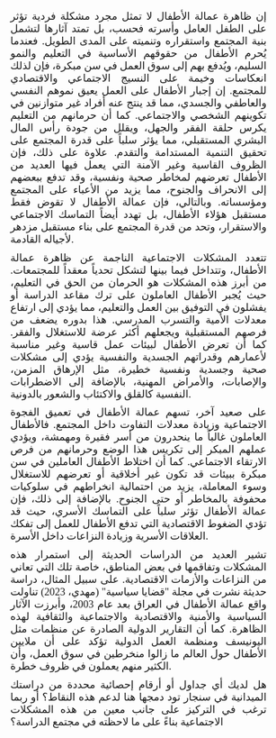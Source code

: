 <div style="font-family: 'Times New Roman'; font-size: 14pt; text-align: justify; margin-left: 0.5in; line-height: single; margin-bottom: 8pt;">
    إن ظاهرة عمالة الأطفال لا تمثل مجرد مشكلة فردية تؤثر على الطفل العامل وأسرته فحسب، بل تمتد آثارها لتشمل بنية المجتمع واستقراره وتنميته على المدى الطويل. فعندما يُحرم الأطفال من حقوقهم الأساسية في التعليم والنمو السليم، ويُدفع بهم إلى سوق العمل في سن مبكرة، فإن لذلك انعكاسات وخيمة على النسيج الاجتماعي والاقتصادي للمجتمع. إن إجبار الأطفال على العمل يعيق نموهم النفسي والعاطفي والجسدي، مما قد ينتج عنه أفراد غير متوازنين في تكوينهم الشخصي والاجتماعي. كما أن حرمانهم من التعليم يكرس حلقة الفقر والجهل، ويقلل من جودة رأس المال البشري المستقبلي، مما يؤثر سلباً على قدرة المجتمع على تحقيق التنمية المستدامة والتقدم. علاوة على ذلك، فإن الظروف القاسية وغير الآمنة التي يعمل فيها العديد من الأطفال تعرضهم لمخاطر صحية ونفسية، وقد تدفع ببعضهم إلى الانحراف والجنوح، مما يزيد من الأعباء على المجتمع ومؤسساته. وبالتالي، فإن عمالة الأطفال لا تقوض فقط مستقبل هؤلاء الأطفال، بل تهدد أيضاً التماسك الاجتماعي والاستقرار، وتحد من قدرة المجتمع على بناء مستقبل مزدهر لأجياله القادمة.
</div>

<div style="font-family: 'Times New Roman'; font-size: 14pt; text-align: justify; margin-left: 0.5in; line-height: single; margin-bottom: 8pt;">
    تتعدد المشكلات الاجتماعية الناجمة عن ظاهرة عمالة الأطفال، وتتداخل فيما بينها لتشكل تحدياً معقداً للمجتمعات. من أبرز هذه المشكلات هو الحرمان من الحق في التعليم، حيث يُجبر الأطفال العاملون على ترك مقاعد الدراسة أو يفشلون في التوفيق بين العمل والتعليم، مما يؤدي إلى ارتفاع معدلات الأمية والتسرب المدرسي. هذا بدوره يضعف من فرصهم المستقبلية ويجعلهم أكثر عرضة للاستغلال والفقر. كما أن تعرض الأطفال لبيئات عمل قاسية وغير مناسبة لأعمارهم وقدراتهم الجسدية والنفسية يؤدي إلى مشكلات صحية وجسدية ونفسية خطيرة، مثل الإرهاق المزمن، والإصابات، والأمراض المهنية، بالإضافة إلى الاضطرابات النفسية كالقلق والاكتئاب والشعور بالدونية.
</div>

<div style="font-family: 'Times New Roman'; font-size: 14pt; text-align: justify; margin-left: 0.5in; line-height: single; margin-bottom: 8pt;">
    على صعيد آخر، تسهم عمالة الأطفال في تعميق الفجوة الاجتماعية وزيادة معدلات التفاوت داخل المجتمع. فالأطفال العاملون غالباً ما ينحدرون من أسر فقيرة ومهمشة، ويؤدي عملهم المبكر إلى تكريس هذا الوضع وحرمانهم من فرص الارتقاء الاجتماعي. كما أن اختلاط الأطفال العاملين في سن مبكرة ببيئات قد تكون غير أخلاقية أو تعرضهم للاستغلال وسوء المعاملة، يزيد من احتمالية انخراطهم في سلوكيات محفوفة بالمخاطر أو حتى الجنوح. بالإضافة إلى ذلك، فإن عمالة الأطفال تؤثر سلباً على التماسك الأسري، حيث قد تؤدي الضغوط الاقتصادية التي تدفع الأطفال للعمل إلى تفكك العلاقات الأسرية وزيادة النزاعات داخل الأسرة.
</div>

<div style="font-family: 'Times New Roman'; font-size: 14pt; text-align: justify; margin-left: 0.5in; line-height: single; margin-bottom: 8pt;">
    تشير العديد من الدراسات الحديثة إلى استمرار هذه المشكلات وتفاقمها في بعض المناطق، خاصة تلك التي تعاني من النزاعات والأزمات الاقتصادية. على سبيل المثال، دراسة حديثة نشرت في مجلة "قضايا سياسية" (مهدي، 2023) تناولت واقع عمالة الأطفال في العراق بعد عام 2003، وأبرزت الآثار السياسية والأمنية والاقتصادية والاجتماعية والثقافية لهذه الظاهرة. كما أن التقارير الدولية الصادرة عن منظمات مثل اليونيسف ومنظمة العمل الدولية تؤكد على أن ملايين الأطفال حول العالم ما زالوا منخرطين في سوق العمل، وأن الكثير منهم يعملون في ظروف خطرة.
</div>

<div style="font-family: 'Times New Roman'; font-size: 14pt; text-align: justify; margin-left: 0.5in; line-height: single; margin-bottom: 8pt;">
    هل لديك أي جداول أو أرقام إحصائية محددة من دراستك الميدانية في سنجار تود دمجها هنا لدعم هذه النقاط؟ أو ربما ترغب في التركيز على جانب معين من هذه المشكلات الاجتماعية بناءً على ما لاحظته في مجتمع الدراسة؟
</div>